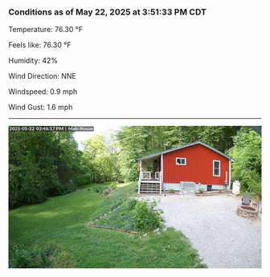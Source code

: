 ### Conditions as of May 22, 2025 at 3:51:33 PM CDT 

Temperature: 76.30 &deg;F

Feels like: 76.30 &deg;F

Humidity: 42%

Wind Direction: NNE

Windspeed: 0.9 mph

Wind Gust: 1.6 mph

---

<img src="./images/latest.jpeg"/>


